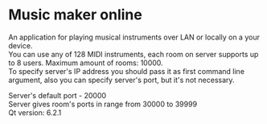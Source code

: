 # Music maker online

An application for playing musical instruments over LAN or locally on a your device.   
You can use any of 128 MIDI instruments, each room on server supports up to 8 users. Maximum amount of rooms: 10000.    
To specify server's IP address you should pass it as first command line argument, also you can specify server's port, but it's not necessary.   

Server's default port - 20000   
Server gives room's ports in range from 30000 to 39999   
Qt version: 6.2.1
